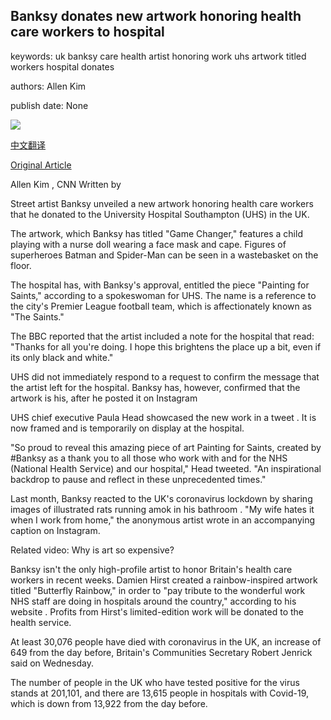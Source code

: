 ## Banksy donates new artwork honoring health care workers to hospital

keywords: uk banksy care health artist honoring work uhs artwork titled workers hospital donates

authors: Allen Kim

publish date: None

![](https://cdn.cnn.com/cnnnext/dam/assets/200506214319-bansky-game-changer-tease-image-super-tease.jpg)

[中文翻译](Banksy%20donates%20new%20artwork%20honoring%20health%20care%20workers%20to%20hospital_zh.md)

[Original Article](https://edition.cnn.com/style/article/banksy-hospital-trnd/index.html)

Allen Kim , CNN Written by

Street artist Banksy unveiled a new artwork honoring health care workers that he donated to the University Hospital Southampton (UHS) in the UK.

The artwork, which Banksy has titled "Game Changer," features a child playing with a nurse doll wearing a face mask and cape. Figures of superheroes Batman and Spider-Man can be seen in a wastebasket on the floor.

The hospital has, with Banksy's approval, entitled the piece "Painting for Saints," according to a spokeswoman for UHS. The name is a reference to the city's Premier League football team, which is affectionately known as "The Saints."

The BBC reported that the artist included a note for the hospital that read: "Thanks for all you're doing. I hope this brightens the place up a bit, even if its only black and white."

UHS did not immediately respond to a request to confirm the message that the artist left for the hospital. Banksy has, however, confirmed that the artwork is his, after he posted it on Instagram

UHS chief executive Paula Head showcased the new work in a tweet . It is now framed and is temporarily on display at the hospital.

"So proud to reveal this amazing piece of art Painting for Saints, created by \#Banksy as a thank you to all those who work with and for the NHS (National Health Service) and our hospital," Head tweeted. "An inspirational backdrop to pause and reflect in these unprecedented times."

Last month, Banksy reacted to the UK's coronavirus lockdown by sharing images of illustrated rats running amok in his bathroom . "My wife hates it when I work from home," the anonymous artist wrote in an accompanying caption on Instagram.

Related video: Why is art so expensive?

Banksy isn't the only high-profile artist to honor Britain's health care workers in recent weeks. Damien Hirst created a rainbow-inspired artwork titled "Butterfly Rainbow," in order to "pay tribute to the wonderful work NHS staff are doing in hospitals around the country," according to his website . Profits from Hirst's limited-edition work will be donated to the health service.

At least 30,076 people have died with coronavirus in the UK, an increase of 649 from the day before, Britain's Communities Secretary Robert Jenrick said on Wednesday.

The number of people in the UK who have tested positive for the virus stands at 201,101, and there are 13,615 people in hospitals with Covid-19, which is down from 13,922 from the day before.